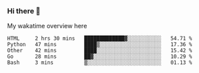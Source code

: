 ### Hi there 👋

<!--
**Jassy930/Jassy930** is a ✨ _special_ ✨ repository because its `README.md` (this file) appears on your GitHub profile.

Here are some ideas to get you started:

- 🔭 I’m currently working on ...
- 🌱 I’m currently learning ...
- 👯 I’m looking to collaborate on ...
- 🤔 I’m looking for help with ...
- 💬 Ask me about ...
- 📫 How to reach me: ...
- 😄 Pronouns: ...
- ⚡ Fun fact: ...
-->

My wakatime overview here
<!--START_SECTION:waka-->
```text
HTML     2 hrs 30 mins   █████████████▓░░░░░░░░░░░   54.71 % 
Python   47 mins         ████▒░░░░░░░░░░░░░░░░░░░░   17.36 % 
Other    42 mins         ████░░░░░░░░░░░░░░░░░░░░░   15.42 % 
Go       28 mins         ██▓░░░░░░░░░░░░░░░░░░░░░░   10.29 % 
Bash     3 mins          ▒░░░░░░░░░░░░░░░░░░░░░░░░   01.13 % 
```
<!--END_SECTION:waka-->
